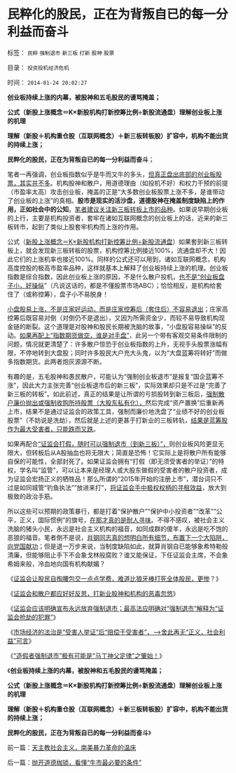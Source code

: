 # 民粹化的股民，正在为背叛自已的每一分利益而奋斗

标签： `民粹` `强制退市` `新三板` `打新` `股神` `股票` 

目录： `投资投机经济危机`

时间： `2014-01-24 20:02:27`

**创业板持续上涨的内幕，被股神和五毛股民的谩骂掩盖；**

**公式（新股上涨概念＝K×新股机构打新控筹比例÷新股流通盘）理解创业板上涨的机理**

**理解（新股＋机构重仓股（互联网概念）＋新三板转板股）扩容中，机构不能出货的持续上涨；**

**民粹化的股民，正在为背叛自已的每一分利益而奋斗**；

笔者一再强调，创业板指数似乎是牛而又牛的多头，[但真正盘出底部的创业板股票，其实并不多](../../../2013/10/17/板块轮涨的机理，创业板内的轮涨和庄股，创业板的大三浪.md)。机构股神和散户，用道德理由（如投机不好）和权力干预的前提（市盈率太高）攻击创业板，掩盖的正是“大多数创业板股票上涨不多，是谁带动了创业板的上涨”的真相。**股市是现实的活沙盘，道德股神在掩盖制度缺陷上的作用，正如社会中的公知**。[笔者建议关注新三板转板上市的品种](../../../2013/12/16/肖钢的政策重点是新三板，如何判定其利好？利空？.md)。如果说早期创业板的上行，主要是机构投资者，套牢在诸如互联网概念的创业板上的话，近来的新三板转市，起到了类似上股套牢机构而上涨的作用。

公式（[新股上涨概念＝K×新股机构打新控筹比例÷新股流通盘](../../../2014/1/22/新股上涨概念＝K常数×新股机构打新控筹比例÷新股流通盘.md)）如果套到新三板转板上，就会发现新三板转板的股票，机构控筹比例接近100%，流通盘却不大！因此它们的上涨机率也接近100%。同样的公式还可以用到，诸如互联网概念，机构高度控股的极高市盈率品种，这样就基本上解释了创业板持续上涨的机理。创业板指数是综合指数，因此创业板上涨的原因，不是什么散户投机，[也不是“创业板盘子小，好操纵](../../../2013/9/6/真正导致股价上涨的原因和原理.md)”（凡说这话的，都是不懂股票市场ABC）；恰恰相反，是机构给套住了（或称控筹），盘子小不易脱身！

[小盘股易上涨，不是庄家好运动，而是庄家控筹后（套住后）不容易退出](../../../2013/7/24/机构股神损人不利已地狙击牛市，妖魔化小盘股，谩骂散户.md)；庄家高控筹后既容易对倒（对倒仍不是退出），又因为所需资金少，而较不易导致机构现金链的断裂。这个道理是对股神和股民长期被洗脑的故事，“小盘股容易操纵”的反动。[如果再配上“指数期货做空，谁是对手盘”](../../../2010/5/26/指数期货的交换同样创造价值.md)，此另一个带有客观交易条件限制的问题，情况就更清楚了：许多散户惊恐于创业板指数的上升，无视手头股票涨幅有限，不停地转到大盘股；同时许多股民大户充大头鬼，以为“大盘蓝筹将转好”而做多指数期货。此两者炮灰源源不断。

有趣的是，五毛股神和愚民散户，可能认为“强制创业板退市”是报复“国企蓝筹不涨”，因此大力主张完善“创业板退市后的新三板”，实际效果却只是不过是“完善了新三板的转板”。如此前述，真正的结果是让所谓的亏损股转到新三板后，[强制散户廉价抛出或强制收购所持股票（大股东私有化），](../../../2011/6/19/A股越是规范退市，越是不可能退市.md)然后完成“资产置换”后重新再上市，结果不是通过证监会的政策工具，强制而廉价地洗盘了“业绩不好的创业板股票”（不妨说是洗劫），然后就是上述的更甚于打新业的三板转轨，[结果是蓝筹股作为最大受害者，只能跌而又跌](../../../2013/7/30/银行地产所占比例，揭穿国产蓝筹的谎言.md)。

如果再配合[“证监会打假，随时可以强制退市（到新三板）”，](../../../2014/1/15/“造假者强制退市”极有可能是“马丁神父定律”之肇始！.md)则创业板风险更显无限大，但转板后从A股抽血也将无限大；简直是恐怖！它实际上是将散户所有能够自保的可能性，全部封死了。如果证监会拥有“打假（即无须受害者的举证）”的特权，学名叫“监管”，可以让本来是经理人或大股东做假的受害者的散户投资者，成为证监会宏扬正义的牺牲品！那么所谓的“2015年开始的注册上市”，潜台词只不过是如同城管“钓鱼执法”“放进来打”，[将证监会手中极权权柄的寻租效益](../../../2014/1/15/资本主义世界从来没有上市公司，因为造假而被强制退市.md)，放大到极致的政治手筋。

所以这些可以预期的政策暴行，都是打着“保护散户”“保护中小投资者”“改革”“公平，正义，国际惯例”的旗号，[在那才真的是耐人寻味](../../../2014/1/21/愚民呐喊“市场经济乱象啊！中央为什么还不管？”.md)。不得不感叹，被社会主义洗脑的猪头小民，永远是社会主义机构的福音，如同成群的傻羊，永远是吃不饱的恶狼的福音。笔者倒不是说，[肖钢同志真的想明白所有细节，布置下一个大陷阱，向党国献功](../../../2014/1/15/最高法应裁定“强制退市”就是“证监会犯罪”.md)；但是退一万步来说，当制度缺陷如此，就算肖钢自已能够象希特勒般清廉，但能够阻止手下不会象戈林般腐败？谁又能保证，下任证监会主席，不会象希姆来般，冷血地向国有机构献媚？

《[证监会让股民自掏腰包交一点点学费，难道比狼牙棒打死全体股民，更惨](../../../2013/7/31/(银行＋地产)无牛市，更不会有国进民退的牛市.md)？》

《[证监会和散户都应好好反思，打新业股神和机构的恶毒忽悠](../../../2014/1/14/证监会和散户都应好好反思，打新业股神和机构的恶毒忽悠.md)》

《[证监会应该明确宣布永远放弃强制退市；最高法应明确对“强制退市”解释为“证监会抢劫的犯罪”](../../../2014/1/15/最高法应裁定“强制退市”就是“证监会犯罪”.md)》

《[市场经济的法治是“受害人举证”后“赔偿于受害者”，——>舍此再无“正义，社会利益”可言](../../../2014/1/15/资本主义世界从来没有上市公司，因为造假而被强制退市.md)》

《[“造假者强制退市”极有可能是“马丁神父定律”之肇始！](../../../2014/1/15/“造假者强制退市”极有可能是“马丁神父定律”之肇始！.md)》

《**创业板持续上涨的内幕，被股神和五毛股民的谩骂掩盖；**

**公式（新股上涨概念＝K×新股机构打新控筹比例÷新股流通盘）理解创业板上涨的机理**

**理解（新股＋机构重仓股（互联网概念）＋新三板转板股）扩容中，机构不能出货的持续上涨；**

**民粹化的股民，正在为背叛自已的每一分利益而奋斗**》



前一篇：[天主教社会主义，南美暴力革命的温床](../../../2014/1/24/天主教社会主义，南美暴力革命的温床.md)

后一篇：[抛开道德枷锁，看懂“牛市最必要的条件”](../../../2014/1/24/抛开道德枷锁，看懂“牛市最必要的条件”.md)